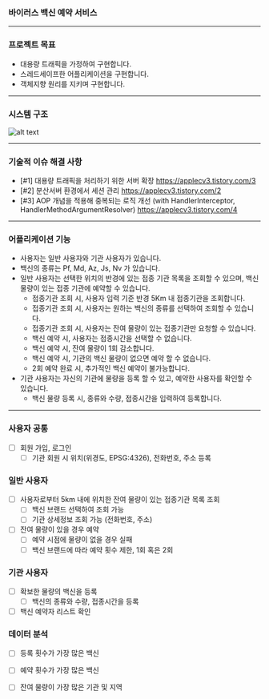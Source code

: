 

### 바이러스 백신 예약 서비스

---
### 프로젝트 목표
- 대용량 트래픽을 가정하여 구현합니다.
- 스레드세이프한 어플리케이션을 구현합니다.
- 객체지향 원리를 지키며 구현합니다.




---
### 시스템 구조

![alt text](https://github.com/f-lab-edu/virus-vaccine/blob/main/pictures/Architecture.png)

---

### 기술적 이슈 해결 사항
- [#1] 대용량 트래픽을 처리하기 위한 서버 확장
https://applecv3.tistory.com/3
- [#2] 분산서버 환경에서 세션 관리
https://applecv3.tistory.com/2
- [#3] AOP 개념을 적용해 중복되는 로직 개선 (with HandlerInterceptor, HandlerMethodArgumentResolver)
https://applecv3.tistory.com/4


---
### 어플리케이션 기능
- 사용자는 일반 사용자와 기관 사용자가 있습니다.
- 백신의 종류는 Pf, Md, Az, Js, Nv 가 있습니다.
- 일반 사용자는 선택한 위치의 반경에 있는 접종 기관 목록을 조회할 수 있으며, 백신 물량이 있는 접종 기관에 예약할 수 있습니다.
  - 접종기관 조회 시, 사용자 입력 기준 반경 5Km 내 접종기관을 조회합니다.
  - 접종기관 조회 시, 사용자는 원하는 백신의 종류를 선택하여 조회할 수 있습니다.
  - 접종기관 조회 시, 사용자는 잔여 물량이 있는 접종기관만 요청할 수 있습니다.
  - 백신 예약 시, 사용자는 접종시간을 선택할 수 없습니다.
  - 백신 예약 시, 잔여 물량이 1회 감소합니다.
  - 백신 예약 시, 기관의 백신 물량이 없으면 예약 할 수 없습니다.
  - 2회 예약 완료 시, 추가적인 백신 예약이 불가능합니다.
- 기관 사용자는 자신의 기관에 물량을 등록 할 수 있고, 예약한 사용자를 확인할 수 있습니다.
  - 백신 물량 등록 시, 종류와 수량, 접종시간을 입력하여 등록합니다.

---
### 사용자 공통
- [ ] 회원 가입, 로그인
   - [ ] 기관 회원 시 위치(위경도,  EPSG:4326), 전화번호, 주소 등록 

### 일반 사용자
- [ ] 사용자로부터 5km 내에 위치한 잔여 물량이 있는 접종기관 목록 조회
   - [ ] 백신 브랜드 선택하여 조회 가능
   - [ ] 기관 상세정보 조회 가능 (전화번호, 주소)
- [ ] 잔여 물량이 있을 경우 예약 
   - [ ] 예약 시점에 물량이 없을 경우 실패
   - [ ] 백신 브랜드에 따라 예약 횟수 제한, 1회 혹은 2회

### 기관 사용자
- [ ] 확보한 물량의 백신을 등록
   - [ ] 백신의 종류와 수량, 접종시간을 등록
- [ ] 백신 예약자 리스트 확인

### 데이터 분석
- [ ] 등록 횟수가 가장 많은 백신
- [ ] 예약 횟수가 가장 많은 백신
- [ ] 잔여 물량이 가장 많은 기관 및 지역


